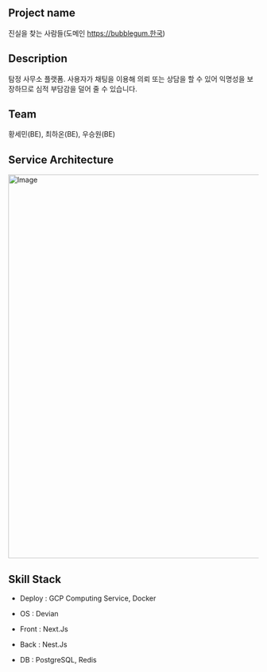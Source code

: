 ## Project name 

진실을 찾는 사람들(도메인 https://bubblegum.한국)

## Description

탐정 사무소 플랫폼. 사용자가 채팅을 이용해 의뢰 또는 상담을 할 수 있어 익명성을 보장하므로 심적 부담감을 덜어 줄 수 있습니다.

## Team

황세민(BE), 최하온(BE), 우승원(BE)

## Service Architecture

<img width="773" alt="Image" src="https://github.com/user-attachments/assets/56916bc2-a679-442e-a6ca-138dc0c673cf" />

## Skill Stack

- Deploy : GCP Computing Service, Docker

- OS : Devian

- Front : Next.Js

- Back : Nest.Js

- DB : PostgreSQL, Redis
